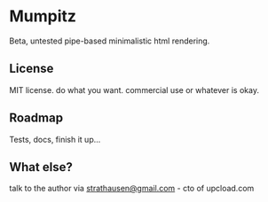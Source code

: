 # Mumpitz

Beta, untested pipe-based minimalistic html rendering.

## License

MIT license. do what you want. commercial use or whatever is okay.

## Roadmap

Tests, docs, finish it up...

## What else?

talk to the author via strathausen@gmail.com - cto of upcload.com
